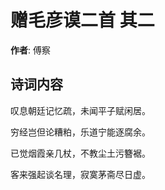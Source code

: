# 赠毛彦谟二首  其二

**作者**: 傅察

## 诗词内容

叹息朝廷记忆疏，未闻平子赋闲居。

穷经岂但论糟粕，乐道宁能逐腐余。

已觉烟霞亲几杖，不教尘土污簪裾。

客来强起谈名理，寂寞茅斋尽日虚。

